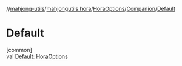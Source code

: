 //[mahjong-utils](../../../../index.md)/[mahjongutils.hora](../../index.md)/[HoraOptions](../index.md)/[Companion](index.md)/[Default](-default.md)

# Default

[common]\
val [Default](-default.md): [HoraOptions](../index.md)
